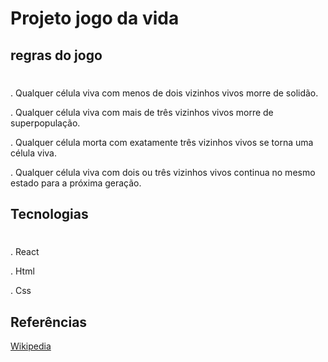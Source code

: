 # Projeto jogo da vida


## regras do jogo

#

. Qualquer célula viva com menos de dois vizinhos vivos morre de solidão.

. Qualquer célula viva com mais de três vizinhos vivos morre de superpopulação.

. Qualquer célula morta com exatamente três vizinhos vivos se torna uma célula viva.

. Qualquer célula viva com dois ou três vizinhos vivos continua no mesmo estado para a próxima geração.

## Tecnologias

#

. React

. Html

. Css



## Referências

[Wikipedia](https://en.wikipedia.org/wiki/Conway%27s_Game_of_Life)


